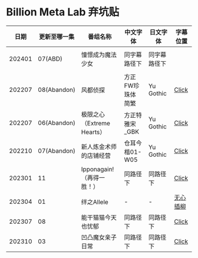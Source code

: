 # Billion Meta Lab 弃坑贴

日期 | 更新至哪一集 | 番组名称 | 中文字体 | 日文字体|字幕位置
---    | -------- | --- | --- | --- |---
||||
202401 | 07(ABD) | 憧憬成为魔法少女 | 同字幕路径下 | 同字幕路径下
||||
202207 | 08(Abandon)| 风都侦探 | 方正FW珍珠体 简繁 | Yu Gothic| [Click](https://github.com/microseventh/BillionMetaLab_AssSubs/tree/main/202207/Fuuto%20Tantei%EF%BC%88%E9%A3%8E%E9%83%BD%E4%BE%A6%E6%8E%A2%EF%BC%89)
202207 | 06(Abandon) | 极限之心（Extreme Hearts） | 方正特雅宋_GBK | Yu Gothic|[Click](https://github.com/microseventh/BillionMetaLab_AssSubs/tree/main/202207/Extreme%20Hearts)
202210 | 07(Abandon) | 新人炼金术师的店铺经营| 仓耳今楷01-W05 | Yu Gothic|[Click](https://github.com/microseventh/BillionMetaLab_AssSubs/tree/main/202210/Shinmai%20Renkinjutsushi%20no%20Tenpo%20Keiei)
202301 | 11 | Ipponagain!（再得一胜！）| 同路径下 | 同路径下| [Click](https://github.com/microseventh/BillionMetaLab_AssSubs/tree/main/202301/Ippon%20again!) | -
202304 | 01 | 绊之Allele | - | - | [无心插柳](https://github.com/microseventh/BillionMetaLab_AssSubs/tree/main/202304/%E7%BB%8A%E4%B9%8BAllele)
202307 | 08 | 能干猫猫今天也忧郁 | 同路径下 | 同路径下 | [Click](https://github.com/microseventh/BillionMetaLab_AssSubs/tree/main/202307)
202310 | 03 | 凹凸魔女亲子日常 | 同路径下 | 同路径下 | [Click](https://github.com/microseventh/BillionMetaLab_AssSubs/tree/main/202310/%E5%87%B9%E5%87%B8%E9%AD%94%E5%A5%B3%E4%BA%B2%E5%AD%90%E6%97%A5%E5%B8%B8)
